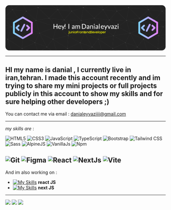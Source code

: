 ![GitHub Readme](https://github.com/danialeyz/danialeyz/blob/main/github-header-image-4.png)

-------------------
HI my name is danial , I currently live in iran,tehran. 
I made this account recently and im trying to share my mini projects or full projects publicly in this account to show my skills and
for sure helping other developers ;)
----------

You can contact me via email : danialeyvaziiii@gmail.com

-------------------
*my skills are* :


![HTML5](https://img.shields.io/badge/HTML5-E34F26?logo=HTML5&logoColor=white&style=for-the-badge)
![CSS3](https://img.shields.io/badge/CSS3-1572B6?logo=CSS3&logoColor=white&style=for-the-badge)
![JavaScript](https://img.shields.io/badge/JavaScript-F7DF1E?logo=JavaScript&logoColor=black&style=for-the-badge)
![TypeScript](https://img.shields.io/badge/TypeScript-3178C6?logo=TypeScript&logoColor=white&style=for-the-badge)
![Bootstrap](https://img.shields.io/badge/Bootstrap-777BB4?logo=Bootstrap&logoColor=white&style=for-the-badge)
![Tailwind CSS](https://img.shields.io/badge/Tailwind&nbsp;CSS-06B6D4?logo=TailwindCSS&logoColor=white&style=for-the-badge)
![Sass](https://img.shields.io/badge/Sass&nbsp;CSS-06B6D4?logo=Sass&logoColor=white&style=for-the-badge)
![AlpineJS](https://img.shields.io/badge/Tailwind&nbsp;CSS-06B6D4?logo=TailwindCSS&logoColor=white&style=for-the-badge)
![VanillaJs](https://img.shields.io/badge/Tailwind&nbsp;CSS-06B6D4?logo=TailwindCSS&logoColor=white&style=for-the-badge)
![Npm](https://img.shields.io/badge/Npm-CB3837?logo=Npm&logoColor=white&style=for-the-badge)

![Git](https://img.shields.io/badge/Git-F05032?logo=Git&logoColor=white&style=for-the-badge)
![Figma](https://img.shields.io/badge/Figma-F24E1E?logo=Figma&logoColor=white&style=for-the-badge)
![React](https://img.shields.io/badge/React-61DAFB?logo=React&logoColor=black&style=for-the-badge)
![NextJs](https://img.shields.io/badge/NextJs-000000?logo=Next.js&logoColor=white&style=for-the-badge)
![Vite](https://img.shields.io/badge/Vite-646CFF?logo=Vite&logoColor=white&style=for-the-badge)
-----------
And im also working on :
-  [![My Skills](https://skillicons.dev/icons?i=react)](https://skillicons.dev.) **react JS** 
-  [![My Skills](https://skillicons.dev/icons?i=next)](https://skillicons.dev)  **next JS**
-----------
![](http://github-profile-summary-cards.vercel.app/api/cards/profile-details?username=danialeyz&theme=github_dark)
![](http://github-profile-summary-cards.vercel.app/api/cards/most-commit-language?username=danialeyz&theme=github_dark)
![](http://github-profile-summary-cards.vercel.app/api/cards/productive-time?username=danialeyz&theme=github_dark&utcOffset=8)
